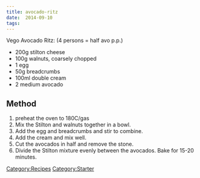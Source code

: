 ```yaml
---
title: avocado-ritz
date:  2014-09-10
tags:
---
```

Vego Avocado Ritz: (4 persons = half avo p.p.)

-   200g stilton cheese
-   100g walnuts, coarsely chopped
-   1 egg
-   50g breadcrumbs
-   100ml double cream
-   2 medium avocado

Method
------

1.  preheat the oven to 180C/gas
2.  Mix the Stilton and walnuts together in a bowl.
3.  Add the egg and breadcrumbs and stir to combine.
4.  Add the cream and mix well.
5.  Cut the avocados in half and remove the stone.
6.  Divide the Stilton mixture evenly between the avocados. Bake for
    15-20 minutes.

<Category:Recipes> <Category:Starter>

